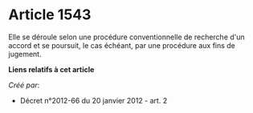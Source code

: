 # Article 1543

Elle se déroule selon une procédure conventionnelle de recherche d'un accord et se poursuit, le cas échéant, par une
procédure aux fins de jugement.

**Liens relatifs à cet article**

_Créé par_:

  - Décret n°2012-66 du 20 janvier 2012 - art. 2
